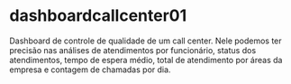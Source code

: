 # dashboardcallcenter01
Dashboard de controle de qualidade de um call center. Nele podemos ter precisão nas análises de atendimentos por funcionário, status dos atendimentos, tempo de espera médio, total de atendimento por áreas da empresa e contagem de chamadas por dia.
